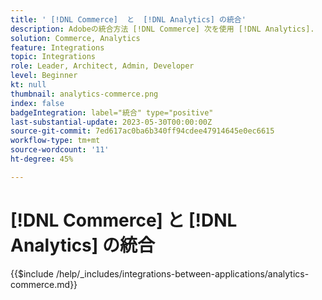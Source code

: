 ```yaml
---
title: ' [!DNL Commerce]  と  [!DNL Analytics] の統合'
description: Adobeの統合方法 [!DNL Commerce] 次を使用 [!DNL Analytics].
solution: Commerce, Analytics
feature: Integrations
topic: Integrations
role: Leader, Architect, Admin, Developer
level: Beginner
kt: null
thumbnail: analytics-commerce.png
index: false
badgeIntegration: label="統合" type="positive"
last-substantial-update: 2023-05-30T00:00:00Z
source-git-commit: 7ed617ac0ba6b340ff94cdee47914645e0ec6615
workflow-type: tm+mt
source-wordcount: '11'
ht-degree: 45%

---
```



# [!DNL Commerce] と [!DNL Analytics] の統合

{{$include /help/_includes/integrations-between-applications/analytics-commerce.md}}
